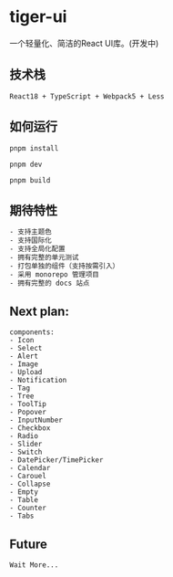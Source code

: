 # tiger-ui
一个轻量化、简洁的React UI库。(开发中)

## 技术栈
```shell
React18 + TypeScript + Webpack5 + Less
```

## 如何运行
``` shell
pnpm install

pnpm dev

pnpm build
```

## 期待特性
```txt
- 支持主题色
- 支持国际化
- 支持全局化配置
- 拥有完整的单元测试
- 打包单独的组件（支持按需引入）
- 采用 monorepo 管理项目
- 拥有完整的 docs 站点
```

## Next plan:
```shell
components:
- Icon
- Select
- Alert
- Image
- Upload
- Notification
- Tag
- Tree
- ToolTip
- Popover
- InputNumber
- Checkbox
- Radio
- Slider
- Switch
- DatePicker/TimePicker
- Calendar
- Carouel
- Collapse
- Empty
- Table
- Counter
- Tabs
```

## Future
```shell
Wait More...
```
